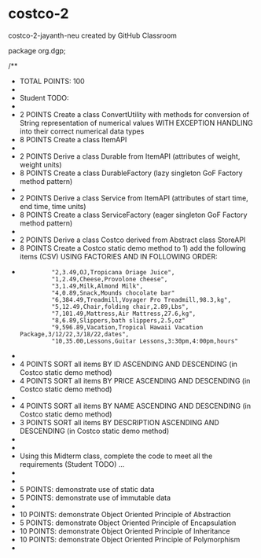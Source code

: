 # costco-2
costco-2-jayanth-neu created by GitHub Classroom

package org.dgp;

/**
 * TOTAL POINTS: 100
 * 
 * Student TODO:
 *  
 *  2 POINTS	Create a class ConvertUtility with methods for conversion of String representation of numerical values WITH EXCEPTION HANDLING into their correct numerical data types
 *  8 POINTS	Create a class ItemAPI
 *  
 *  2 POINTS	Derive a class Durable from ItemAPI (attributes of weight, weight units)
 *  8 POINTS	Create a class DurableFactory (lazy singleton GoF Factory method pattern)
 *  
 *  2 POINTS	Derive a class Service from ItemAPI (attributes of start time, end time, time units)
 *  8 POINTS	Create a class ServiceFactory (eager singleton GoF Factory method pattern)
 *  
 *  2 POINTS	Derive a class Costco derived from Abstract class StoreAPI
 *  8 POINTS    Create a Costco static demo method to 1) add the following items (CSV) USING FACTORIES AND IN FOLLOWING ORDER:
 * 
				"2,3.49,OJ,Tropicana Oriage Juice", 
				"1,2.49,Cheese,Provolone cheese",
				"3,1.49,Milk,Almond Milk", 
				"4,0.89,Snack,Mounds chocolate bar" 
				"6,384.49,Treadmill,Voyager Pro Treadmill,98.3,kg", 
				"5,12.49,Chair,folding chair,2.89,Lbs",
				"7,101.49,Mattress,Air Mattress,27.6,kg", 
				"8,6.89,Slippers,bath slippers,2.5,oz" 
				"9,596.89,Vacation,Tropical Hawaii Vacation Package,3/12/22,3/18/22,dates",
				"10,35.00,Lessons,Guitar Lessons,3:30pm,4:00pm,hours"
 * 
 *  4 POINTS	SORT all items BY ID ASCENDING AND DESCENDING (in Costco static demo method) 
 *  4 POINTS	SORT all items BY PRICE ASCENDING AND DESCENDING (in Costco static demo method) 
 *  
 *  4 POINTS	SORT all items BY NAME ASCENDING AND DESCENDING (in Costco static demo method) 
 *  3 POINTS	SORT all items BY DESCRIPTION ASCENDING AND DESCENDING (in Costco static demo method) 
 * 
 * 
 * Using this Midterm class, complete the code to meet all the requirements (Student TODO) ...
 * 
 * 
 * 5 POINTS:	demonstrate use of static data
 * 5 POINTS:	demonstrate use of immutable data
 * 
 * 10 POINTS:	demonstrate Object Oriented Principle of Abstraction
 *  5 POINTS:	demonstrate Object Oriented Principle of Encapsulation
 * 10 POINTS:	demonstrate Object Oriented Principle of Inheritance
 * 10 POINTS:	demonstrate Object Oriented Principle of Polymorphism
 * 

